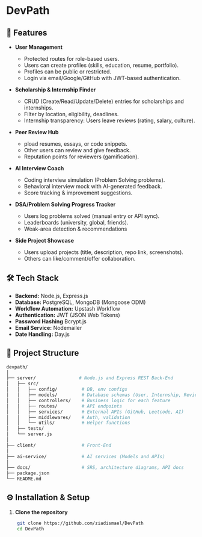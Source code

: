 # DevPath

## 📌 Features

- **User Management**
  - Protected routes for role-based users.
  -	Users can create profiles (skills, education, resume, portfolio).
  -	Profiles can be public or restricted.
  -	Login via email/Google/GitHub with JWT-based authentication.

- **Scholarship & Internship Finder**
  -	CRUD (Create/Read/Update/Delete) entries for scholarships and internships.
  -	Filter by location, eligibility, deadlines.
  -	Internship transparency: Users leave reviews (rating, salary, culture).

- **Peer Review Hub**
  - pload resumes, essays, or code snippets.
  -	Other users can review and give feedback.
  -	Reputation points for reviewers (gamification).

- **AI Interview Coach**
  -	Coding interview simulation (Problem Solving problems).
  -	Behavioral interview mock with AI-generated feedback.
  -	Score tracking & improvement suggestions.

- **DSA/Problem Solving Progress Tracker**
  -	Users log problems solved (manual entry or API sync).
  -	Leaderboards (university, global, friends).
  -	Weak-area detection & recommendations

- **Side Project Showcase**
  -	Users upload projects (title, description, repo link, screenshots).
  -	Others can like/comment/offer collaboration.



## 🛠️ Tech Stack

- **Backend:** Node.js, Express.js
- **Database:** PostgreSQL, MongoDB (Mongoose ODM)
- **Workflow Automation:** Upstash Workflow
- **Authentication:** JWT (JSON Web Tokens)
- **Password Hashing** Bcrypt.js
- **Email Service:** Nodemailer
- **Date Handling:** Day.js


## 📂 Project Structure

```bash
devpath/
│
├── server/                # Node.js and Express REST Back-End
│   ├── src/
│   │   ├── config/         # DB, env configs
│   │   ├── models/         # Database schemas (User, Internship, Review, etc.)
│   │   ├── controllers/    # Business logic for each feature
│   │   ├── routes/         # API endpoints
│   │   ├── services/       # External APIs (GitHub, Leetcode, AI)
│   │   ├── middlewares/    # Auth, validation
│   │   └── utils/          # Helper functions
│   ├── tests/
│   └── server.js
│
├── client/                 # Front-End               
│
├── ai-service/             # AI services (Models and APIs)
│
├── docs/                   # SRS, architecture diagrams, API docs
├── package.json 
└── README.md

```

## ⚙️ Installation & Setup

1. **Clone the repository**
```bash
    git clone https://github.com/ziadismael/DevPath
    cd DevPath
```
